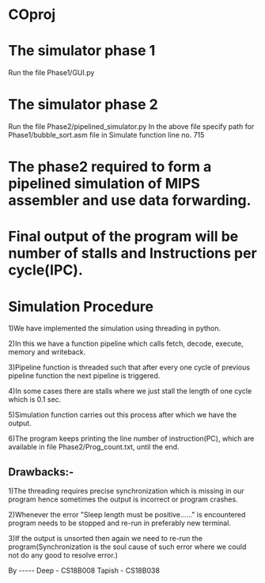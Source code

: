 # COproj

# The simulator phase 1

Run the file Phase1/GUI.py

# The simulator phase 2

Run the file Phase2/pipelined_simulator.py
In the above file specify path for Phase1/bubble_sort.asm file in Simulate function line no. 715

# The phase2 required to form a pipelined simulation of MIPS assembler and use data forwarding.
# Final output of the program will be number of stalls and Instructions per cycle(IPC).

# Simulation Procedure

1)We have implemented the simulation using threading in python.

2)In this we have a function pipeline which calls fetch, decode, execute, memory and writeback.

3)Pipeline function is threaded such that after every one cycle of previous pipeline function the next pipeline is triggered.

4)In some cases there are stalls where we just stall the length of one cycle which is 0.1 sec.

5)Simulation function carries out this process after which we have the output.

6)The program keeps printing the line number of instruction(PC), which are available in file Phase2/Prog_count.txt, until the end.

Drawbacks:-
-
1)The threading requires precise synchronization which is missing in our program hence sometimes the output is incorrect or program crashes.

2)Whenever the error "Sleep length must be positive......" is encountered program needs to be stopped and re-run in preferably new terminal.

3)If the output is unsorted then again we need to re-run the program(Synchronization is the soul cause of such error where we could not do any good to resolve error.)

By -----
Deep - CS18B008
Tapish - CS18B038
